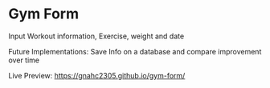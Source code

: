 # Gym Form

Input Workout information, Exercise, weight and date

Future Implementations: Save Info on a database and compare improvement over time

Live Preview: https://gnahc2305.github.io/gym-form/
